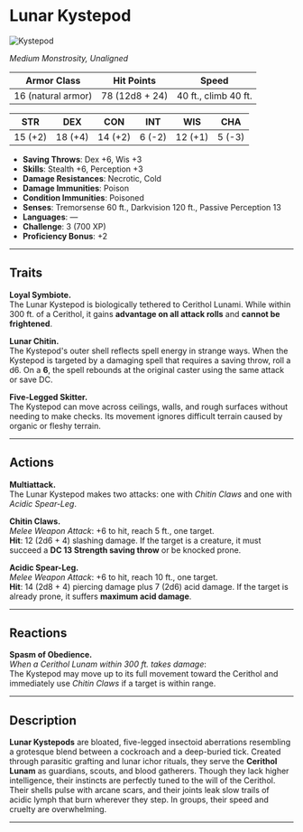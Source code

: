 # **Lunar Kystepod**

![Kystepod](/library/images/Kystepod.png)

_Medium Monstrosity, Unaligned_

| **Armor Class**    | **Hit Points** | **Speed**            |
| ------------------ | -------------- | -------------------- |
| 16 (natural armor) | 78 (12d8 + 24) | 40 ft., climb 40 ft. |

| STR     | DEX     | CON     | INT    | WIS     | CHA    |
| ------- | ------- | ------- | ------ | ------- | ------ |
| 15 (+2) | 18 (+4) | 14 (+2) | 6 (-2) | 12 (+1) | 5 (-3) |

- **Saving Throws**: Dex +6, Wis +3
- **Skills**: Stealth +6, Perception +3
- **Damage Resistances**: Necrotic, Cold
- **Damage Immunities**: Poison
- **Condition Immunities**: Poisoned
- **Senses**: Tremorsense 60 ft., Darkvision 120 ft., Passive Perception 13
- **Languages**: —
- **Challenge**: 3 (700 XP)
- **Proficiency Bonus**: +2

---

## **Traits**

**Loyal Symbiote.**  
The Lunar Kystepod is biologically tethered to Cerithol Lunami. While within 300 ft. of a Cerithol, it gains **advantage on all attack rolls** and **cannot be frightened**.

**Lunar Chitin.**  
The Kystepod's outer shell reflects spell energy in strange ways. When the Kystepod is targeted by a damaging spell that requires a saving throw, roll a d6. On a **6**, the spell rebounds at the original caster using the same attack or save DC.

**Five-Legged Skitter.**  
The Kystepod can move across ceilings, walls, and rough surfaces without needing to make checks. Its movement ignores difficult terrain caused by organic or fleshy terrain.

---

## **Actions**

**Multiattack.**  
The Lunar Kystepod makes two attacks: one with _Chitin Claws_ and one with _Acidic Spear-Leg_.

**Chitin Claws.**  
_Melee Weapon Attack_: +6 to hit, reach 5 ft., one target.  
**Hit**: 12 (2d6 + 4) slashing damage. If the target is a creature, it must succeed a **DC 13 Strength saving throw** or be knocked prone.

**Acidic Spear-Leg.**  
_Melee Weapon Attack_: +6 to hit, reach 10 ft., one target.  
**Hit**: 14 (2d8 + 4) piercing damage plus 7 (2d6) acid damage. If the target is already prone, it suffers **maximum acid damage**.

---

## **Reactions**

**Spasm of Obedience.**  
_When a Cerithol Lunam within 300 ft. takes damage_:  
The Kystepod may move up to its full movement toward the Cerithol and immediately use _Chitin Claws_ if a target is within range.

---

## **Description**

**Lunar Kystepods** are bloated, five-legged insectoid aberrations resembling a grotesque blend between a cockroach and a deep-buried tick. Created through parasitic grafting and lunar ichor rituals, they serve the **Cerithol Lunam** as guardians, scouts, and blood gatherers. Though they lack higher intelligence, their instincts are perfectly tuned to the will of the Cerithol. Their shells pulse with arcane scars, and their joints leak slow trails of acidic lymph that burn wherever they step. In groups, their speed and cruelty are overwhelming.

---
